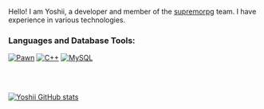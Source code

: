 Hello! I am Yoshii, a developer and member of the [supremorpg](https://supremorpg.com) team. I have experience in various technologies.

### Languages and Database Tools: 
[![Pawn](https://img.shields.io/badge/Pawn-dbb284?style=for-the-badge&logo=chessdotcom&logoColor=white)](https://github.com/pawn-lang) [![C++](https://img.shields.io/badge/C++-00599C?style=for-the-badge&logo=cplusplus&logoColor=white)](https://github.com/c++-lang) [![MySQL](https://img.shields.io/badge/MySQL-4479A1?style=for-the-badge&logo=mysql&logoColor=white)](https://www.mysql.com/)

<br />
<br />

[![Yoshii GitHub stats](https://github-readme-stats.vercel.app/api?username=yoshiiru&show_icons=true&theme=dark)](https://github.com/yoshiiru)
